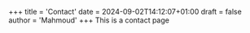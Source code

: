 +++
title = 'Contact'
date = 2024-09-02T14:12:07+01:00
draft = false
author = 'Mahmoud'
+++
This is a contact page

